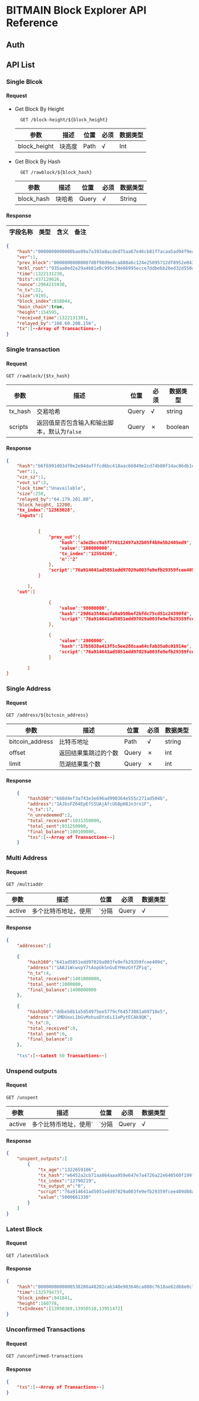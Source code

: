 # BITMAIN Block Explorer API Reference

## Auth

## API List

### Single Blcok

#### Request

* Get Block By Height

        GET /block-height/${block_height}

    |参数|描述|位置|必须|数据类型|
    |---|---|---|---|---|
    |block_height|块高度|Path|√|Int|


* Get Block By Hash

        GET /rawblock/${block_hash}

    |参数|描述|位置|必须|数据类型|
    |---|---|---|---|---|
    |block_hash|块哈希|Query|√|String|


#### Response

|字段名称|类型|含义|备注|
|---|---|---|---|

```JSON
{
	"hash":"0000000000000bae09a7a393a8acded75aa67e46cb81f7acaa5ad94f9eacd103",
	"ver":1,
	"prev_block":"00000000000007d0f98d9edca880a6c124e25095712df8952e0439ac7409738a",
	"mrkl_root":"935aa0ed2e29a4b81e0c995c39e06995ecce7ddbebb26ed32d550a72e8200bf5",
	"time":1322131230,
	"bits":437129626,
	"nonce":2964215930,
	"n_tx":22,
	"size":9195,
	"block_index":818044,
	"main_chain":true,
	"height":154595,
	"received_time":1322131301,
	"relayed_by":"108.60.208.156",
	"tx":[--Array of Transactions--]
}
```

### Single transaction

#### Request

    GET /rawblock/{$tx_hash}
    
|参数|描述|位置|必须|数据类型|
|---|---|---|---|---|
|tx_hash|交易哈希|Query|√|string|
|scripts|返回值是否包含输入和输出脚本，默认为`false`|Query|✗|boolean|

#### Response

```JSON
{
	"hash":"b6f6991d03df0e2e04dafffcd6bc418aac66049e2cd74b80f14ac86db1e3f0da",
	"ver":1,
	"vin_sz":1,
	"vout_sz":2,
	"lock_time":"Unavailable",
	"size":258,
	"relayed_by":"64.179.201.80",
    "block_height, 12200,
	"tx_index":"12563028",
	"inputs":[


			{
				"prev_out":{
					"hash":"a3e2bcc9a5f776112497a32b05f4b9e5b2405ed9",
					"value":"100000000",
					"tx_index":"12554260",
					"n":"2"
				},
				"script":"76a914641ad5051edd97029a003fe9efb29359fcee409d88ac"
			}

		],
	"out":[

				{
					"value":"98000000",
					"hash":"29d6a3540acfa0a950bef2bfdc75cd51c24390fd",
					"script":"76a914641ad5051edd97029a003fe9efb29359fcee409d88ac"
				},

				{
					"value":"2000000",
					"hash":"17b5038a413f5c5ee288caa64cfab35a0c01914e",
					"script":"76a914641ad5051edd97029a003fe9efb29359fcee409d88ac"
				}

		]
}
```

### Single Address

#### Request

    GET /address/${bitcoin_address}
    
|参数|描述|位置|必须|数据类型|
|---|---|---|---|---|
|bitcoin_address|比特币地址|Path|√|string|
|offset|返回结果集跳过的个数|Query|✗|int|
|limit|范湖结果集个数|Query|✗|int|

#### Response

```JSON
    {
    	"hash160":"660d4ef3a743e3e696ad990364e555c271ad504b",
    	"address":"1AJbsFZ64EpEfS5UAjAfcUG8pH8Jn3rn1F",
    	"n_tx":17,
    	"n_unredeemed":2,
    	"total_received":1031350000,
    	"total_sent":931250000,
    	"final_balance":100100000,
    	"txs":[--Array of Transactions--]
    }
```
    
### Multi Address

#### Request

    GET /multiaddr
    
|参数|描述|位置|必须|数据类型|
|---|---|---|---|---|
|active|多个比特币地址，使用`|`分隔|Query|√|string|

#### Response

```JSON
{
	"addresses":[
	
	{
		"hash160":"641ad5051edd97029a003fe9efb29359fcee409d",
		"address":"1A8JiWcwvpY7tAopUkSnGuEYHmzGYfZPiq",
		"n_tx":4,
		"total_received":1401000000,
		"total_sent":1000000,
		"final_balance":1400000000
	},
	
	{
		"hash160":"ddbeb8b1a5d54975ee5779cf64573081a89710e5",
		"address":"1MDUoxL1bGvMxhuoDYx6i11ePytECAk9QK",
		"n_tx":0,
		"total_received":0,
		"total_sent":0,
		"final_balance":0
	},
	
	"txs":[--Latest 50 Transactions--]
```

### Unspend outputs

#### Request

    GET /unspent
    
|参数|描述|位置|必须|数据类型|
|---|---|---|---|---|
|active|多个比特币地址，使用`|`分隔|Query|√|string|

#### Response

```JSON
{
	"unspent_outputs":[
		{
			"tx_age":"1322659106",
			"tx_hash":"e6452a2cb71aa864aaa959e647e7a4726a22e640560f199f79b56b5502114c37",
			"tx_index":"12790219",
			"tx_output_n":"0",	
			"script":"76a914641ad5051edd97029a003fe9efb29359fcee409d88ac", (Hex encoded)
			"value":"5000661330"
		}
	]
}
```


### Latest Block

#### Request

    GET /latestblock
    
#### Response

```JSON
{
	"hash":"0000000000000538200a48202ca6340e983646ca088c7618ae82d68e0c76ef5a",
	"time":1325794737,
	"block_index":841841,
	"height":160778,
	"txIndexes":[13950369,13950510,13951472]
}
```

### Unconfirmed Transactions

#### Request

    GET /unconfirmed-transactions
    
#### Response

```JSON
{
	"txs":[--Array of Transactions--]
}
```
